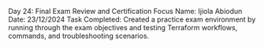 Day 24: Final Exam Review and Certification Focus
Name: Ijiola Abiodun
Date: 23/12/2024
Task Completed: Created a practice exam environment by running through the exam objectives and testing Terraform workflows, commands, and troubleshooting scenarios.
